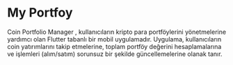 # My Portfoy

Coin Portfolio Manager , kullanıcıların kripto para portföylerini yönetmelerine yardımcı olan Flutter tabanlı bir mobil uygulamadır. Uygulama, kullanıcıların coin yatırımlarını takip etmelerine, toplam portföy değerini hesaplamalarına ve işlemleri (alım/satım) sorunsuz bir şekilde güncellemelerine olanak tanır.
